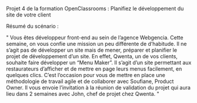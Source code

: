 Projet 4 de la formation OpenClassrooms : Planifiez le développement du site de votre client

Résumé du scénario :

" Vous êtes développeur front-end au sein de l’agence Webgencia. Cette semaine, on vous confie une mission un peu différente de d’habitude. Il ne s’agit pas de développer un site mais de mener, préparer et planifier le projet de développement d’un site. En effet, Qwenta, un de vos clients, souhaite faire développer un “Menu Maker”. Il s’agit d’un site permettant aux restaurateurs d’afficher et de mettre en page leurs menus facilement, en quelques clics.
C’est l’occasion pour vous de mettre en place une méthodologie de travail agile et de collaborer avec Soufiane, Product Owner. Il vous envoie l’invitation à la réunion de validation du projet qui aura lieu dans 2 semaines avec John, chef de projet chez Qwenta. "
